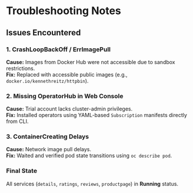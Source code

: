 # Troubleshooting Notes

## Issues Encountered
### 1. CrashLoopBackOff / ErrImagePull
**Cause:** Images from Docker Hub were not accessible due to sandbox restrictions.  
**Fix:** Replaced with accessible public images (e.g., `docker.io/kennethreitz/httpbin`).

### 2. Missing OperatorHub in Web Console
**Cause:** Trial account lacks cluster-admin privileges.  
**Fix:** Installed operators using YAML-based `Subscription` manifests directly from CLI.

### 3. ContainerCreating Delays
**Cause:** Network image pull delays.  
**Fix:** Waited and verified pod state transitions using `oc describe pod`.

### Final State
All services (`details`, `ratings`, `reviews`, `productpage`) in **Running** status.
